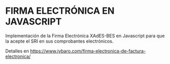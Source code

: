 # FIRMA ELECTRÓNICA EN JAVASCRIPT

Implementación de la Firma Electrónica XAdES-BES en Javascript para que la acepte el SRI en sus comprobantes electrónicos.

Detalles en https://www.jybaro.com/firma-electronica-de-factura-electronica/